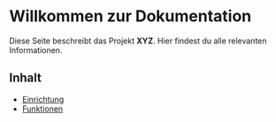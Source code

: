 # Willkommen zur Dokumentation
Diese Seite beschreibt das Projekt **XYZ**. Hier findest du alle relevanten Informationen.

## Inhalt
- [Einrichtung](./setup.md)
- [Funktionen](./features.md)
